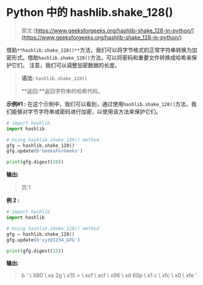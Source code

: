 # Python 中的 hashlib.shake_128()

> 原文:[https://www.geeksforgeeks.org/hashlib-shake_128-in-python/](https://www.geeksforgeeks.org/hashlib-shake_128-in-python/)

借助`**hashlib.shake_128()**`方法，我们可以将字节格式的正常字符串转换为加密形式。借助`hashlib.shake_128()`方法，可以将密码和重要文件转换成哈希来保护它们。
注意，我们可以调整加密数据的长度。

> **语法:** `hashlib.shake_128()`
> 
> **返回:**返回字符串的哈希代码。

**示例#1 :**
在这个示例中，我们可以看到，通过使用`hashlib.shake_128()`方法，我们能够对字节字符串或密码进行加密，以使用该方法来保护它们。

```py
# import hashlib
import hashlib

# Using hashlib.shake_128() method
gfg = hashlib.shake_128()
gfg.update(b'GeeksForGeeks')

print(gfg.digest(10))
```

**输出:**

> 页:1

**例 2 :**

```py
# import hashlib
import hashlib

# Using hashlib.shake_128() method
gfg = hashlib.shake_128()
gfg.update(b'xyz@1234_GFG')

print(gfg.digest(15))
```

**输出:**

> b ' \ X80 \ xa 2g \ x15 > \ xcf \ xcf \ x96 \ xd 60p \ x1 c \ xfc \ x0 \ xfe '